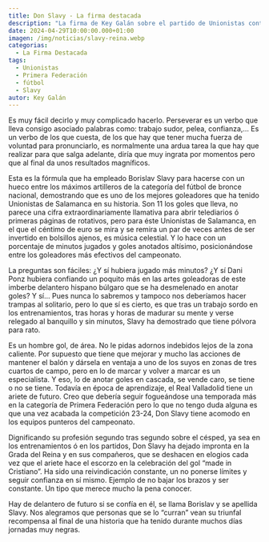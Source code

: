 ```yaml
---
title: Don Slavy - La firma destacada
description: "La firma de Key Galán sobre el partido de Unionistas contra CE Sabadell CF. Primera Federación, grupo 1, jornada 34"
date: 2024-04-29T10:00:00.000+01:00
imagen: /img/noticias/slavy-reina.webp
categorias:
  - La Firma Destacada
tags:
  - Unionistas
  - Primera Federación
  - fútbol
  - Slavy
autor: Key Galán
---
```


Es muy fácil decirlo y muy complicado hacerlo. Perseverar es un verbo que lleva consigo asociado palabras como: trabajo sudor, pelea, confianza,… Es un verbo de los que cuesta, de los que hay que tener mucha fuerza de voluntad para pronunciarlo, es  normalmente una ardua tarea la que hay que realizar para que salga adelante, diría que muy ingrata por momentos pero que al final da  unos resultados magníficos.

Esta es la fórmula que ha empleado Borislav Slavy para hacerse con un hueco entre los máximos artilleros de la categoría del fútbol de bronce nacional, demostrando que es uno de los mejores goleadores que ha tenido Unionistas de Salamanca en su historia. Son 11 los goles que lleva, no parece una cifra extraordinariamente llamativa para abrir telediarios ó primeras páginas de rotativos, pero para éste Unionistas de Salamanca, en el que el céntimo de euro se mira y se remira un par de veces antes de ser invertido en bolsillos ajenos, es música celestial. Y lo hace con un porcentaje de minutos jugados y goles anotados altísimo, posicionándose entre los goleadores más efectivos del campeonato. 

La preguntas son fáciles: ¿Y sí hubiera jugado más minutos? ¿Y sí Dani Ponz hubiera confiando un poquito más en las artes goleadoras de  este imberbe delantero hispano búlgaro que se ha desmelenado en anotar goles? Y sí… Pues nunca lo sabremos y tampoco nos deberíamos hacer trampas al solitario, pero lo que sí es cierto, es que tras un trabajo sordo en los entrenamientos, tras horas y horas de madurar su mente y verse relegado al banquillo y sin minutos, Slavy ha demostrado que tiene pólvora para rato.

Es un hombre gol, de área. No le pidas adornos indebidos lejos de la zona caliente. Por supuesto que  tiene que mejorar y mucho las acciones de mantener el balón y dársela en ventaja a uno de los suyos en zonas de tres cuartos de campo, pero en lo de marcar y volver a marcar es un especialista. Y eso, lo de anotar goles en cascada, se vende caro, se tiene o no se tiene.  Todavía en época de aprendizaje, el Real Valladolid tiene un ariete de futuro. Creo que debería seguir fogueándose una temporada más en la categoría de Primera Federación pero lo que no tengo duda alguna es que una vez acabada la competición 23-24, Don Slavy tiene acomodo en los equipos punteros del campeonato.

Dignificando su profesión segundo tras segundo sobre el césped, ya sea en los entrenamientos ó en los partidos, Don Slavy ha dejado impronta en la Grada del Reina y en sus compañeros, que se deshacen en elogios cada vez que el ariete hace el escorzo en la celebración del gol “made in Cristiano”. Ha sido una reivindicación constante, un no ponerse límites y seguir confianza en sí mismo. Ejemplo de no bajar los brazos y ser constante. Un tipo que merece mucho la pena conocer. 

Hay de delantero de futuro si se confía en él, se llama Borislav y se apellida Slavy. Nos alegramos que personas que se lo “curran” vean su triunfal recompensa al final de una historia que ha tenido durante muchos días jornadas muy negras. 

